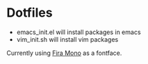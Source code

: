 # Dotfiles

- emacs_init.el will install packages in emacs
- vim_init.sh will install vim packages

Currently using [Fira Mono](https://github.com/mozilla/Fira) as a fontface.




